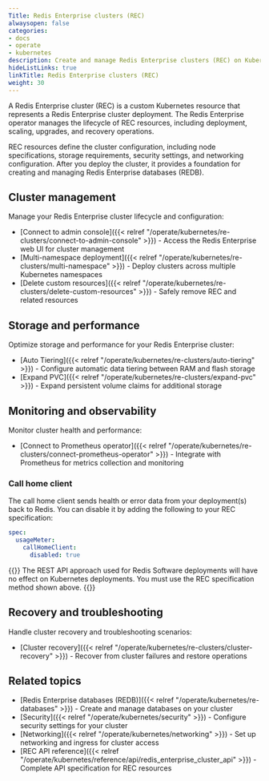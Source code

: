 ```yaml
---
Title: Redis Enterprise clusters (REC)
alwaysopen: false
categories:
- docs
- operate
- kubernetes
description: Create and manage Redis Enterprise clusters (REC) on Kubernetes using the Redis Enterprise operator.
hideListLinks: true
linkTitle: Redis Enterprise clusters (REC)
weight: 30
---
```


A Redis Enterprise cluster (REC) is a custom Kubernetes resource that represents a Redis Enterprise cluster deployment. The Redis Enterprise operator manages the lifecycle of REC resources, including deployment, scaling, upgrades, and recovery operations.

REC resources define the cluster configuration, including node specifications, storage requirements, security settings, and networking configuration. After you deploy the cluster, it provides a foundation for creating and managing Redis Enterprise databases (REDB).

## Cluster management

Manage your Redis Enterprise cluster lifecycle and configuration:

- [Connect to admin console]({{< relref "/operate/kubernetes/re-clusters/connect-to-admin-console" >}}) - Access the Redis Enterprise web UI for cluster management
- [Multi-namespace deployment]({{< relref "/operate/kubernetes/re-clusters/multi-namespace" >}}) - Deploy clusters across multiple Kubernetes namespaces
- [Delete custom resources]({{< relref "/operate/kubernetes/re-clusters/delete-custom-resources" >}}) - Safely remove REC and related resources

## Storage and performance

Optimize storage and performance for your Redis Enterprise cluster:

- [Auto Tiering]({{< relref "/operate/kubernetes/re-clusters/auto-tiering" >}}) - Configure automatic data tiering between RAM and flash storage
- [Expand PVC]({{< relref "/operate/kubernetes/re-clusters/expand-pvc" >}}) - Expand persistent volume claims for additional storage

## Monitoring and observability

Monitor cluster health and performance:

- [Connect to Prometheus operator]({{< relref "/operate/kubernetes/re-clusters/connect-prometheus-operator" >}}) - Integrate with Prometheus for metrics collection and monitoring

### Call home client

The call home client sends health or error data from your deployment(s) back to Redis. You can disable it by adding the following to your REC specification:

```yaml
spec:
  usageMeter:
    callHomeClient:
      disabled: true
```

{{<note>}}
The REST API approach used for Redis Software deployments will have no effect on Kubernetes deployments. You must use the REC specification method shown above.
{{</note>}}

## Recovery and troubleshooting

Handle cluster recovery and troubleshooting scenarios:

- [Cluster recovery]({{< relref "/operate/kubernetes/re-clusters/cluster-recovery" >}}) - Recover from cluster failures and restore operations

## Related topics

- [Redis Enterprise databases (REDB)]({{< relref "/operate/kubernetes/re-databases" >}}) - Create and manage databases on your cluster
- [Security]({{< relref "/operate/kubernetes/security" >}}) - Configure security settings for your cluster
- [Networking]({{< relref "/operate/kubernetes/networking" >}}) - Set up networking and ingress for cluster access
- [REC API reference]({{< relref "/operate/kubernetes/reference/api/redis_enterprise_cluster_api" >}}) - Complete API specification for REC resources
